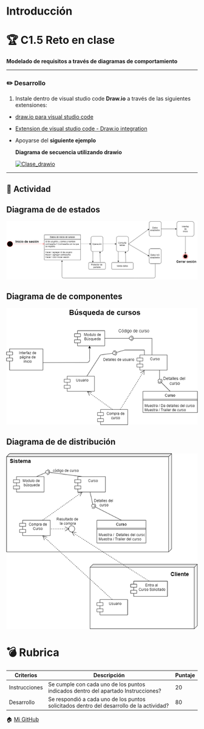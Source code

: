 

  

# Introducción

# 🏆  C1.5 Reto en clase

**Modelado de requisitos a través de diagramas de comportamiento**

----------


###  ✏️  Desarrollo

1.  Instale dentro de visual studio code  **Draw.io**  a través de las siguientes extensiones:

-   [draw.io para visual studio code](https://marketplace.visualstudio.com/items?itemName=hediet.vscode-drawio)
    
-   [Extension de visual studio code - Draw.io integration](https://www.youtube.com/watch?v=Y47ZlxoDWNI)
    
-   Apoyarse del  **siguiente ejemplo**
    
    **Diagrama de secuencia utilizando drawio**
    
    [![Clase_drawio](https://github.com/durantrejo/AnalisisAvanzado_V2.0/raw/master/diagrams/DiagramaSecuencias.drawio.png)](https://github.com/durantrejo/AnalisisAvanzado_V2.0/raw/master/diagrams/DiagramaSecuencias.drawio.png)
    

----------

##  📖  Actividad

## Diagrama de de estados
![estados](https://github.com/acostasaul98/Analisis-Avanzado-de-Software/blob/main/Imagenes/etados.png)

##  Diagrama de de componentes
![DiagramaComponentes](https://github.com/acostasaul98/Analisis-Avanzado-de-Software/blob/main/Imagenes/Dcomponentes.png)

##  Diagrama de de distribución
![distribucion](https://github.com/acostasaul98/Analisis-Avanzado-de-Software/blob/main/Imagenes/distribucion.png)


# 💣  Rubrica


|Criterios  |Descripción  | Puntaje |
|--|--|--|
|Instrucciones  | Se cumple con cada uno de los puntos indicados dentro del apartado Instrucciones? |20
|Desarrollo|Se respondió a cada uno de los puntos solicitados dentro del desarrollo de la actividad?|80




🏠  [Mi GitHub](https://github.com/acostasaul98/Analisis-Avanzado-de-Software)